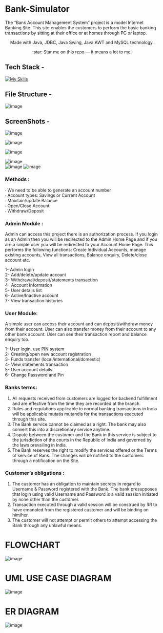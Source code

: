 # Bank-Simulator
The “Bank Account Management System” project is a model Internet Banking Site. This site enables the customers to perform the basic banking transactions by sitting at their office or at homes through PC or laptop.

<p align="center">
   Made with Java, JDBC, Java Swing, Java AWT and MySQL technology.
  <br/>
<p align="center">
  :star: Star me on this repo — it means a lot to me!
</p>
                                                                                 


## Tech Stack -

[![My Skills](https://skillicons.dev/icons?i=java,mysql,eclipse,git,github)]()                   

## File Structure -
![image](https://github.com/HiteshSharma-github/Bank-Simulator/assets/85629794/9c2a5d0b-71d3-43d9-84ea-dd94a57bf9df)

## ScreenShots -                                           
![image](https://github.com/HiteshSharma-github/Bank-Simulator/assets/85629794/7463452a-8d11-4dd3-aeb7-9fbe75f94ff9)

![image](https://github.com/HiteshSharma-github/Bank-Simulator/assets/85629794/48aba518-0586-432e-a513-a6034d79a4cb)

![image](https://github.com/HiteshSharma-github/Bank-Simulator/assets/85629794/5197a487-8fbb-4764-b45f-528d76318632)

![image](https://github.com/HiteshSharma-github/Bank-Simulator/assets/85629794/f48c2f70-bb67-4d92-8ac1-152ea9f627c9)      
![image](https://github.com/HiteshSharma-github/Bank-Simulator/assets/85629794/85e85ff9-39a8-479e-ab34-3cfcac9ab930)
![image](https://github.com/HiteshSharma-github/Bank-Simulator/assets/85629794/450cdff3-0f04-451e-8cf7-0710edf91ca3)





### Methods :                                                                                

∙ We need to be able to generate an account number                                                             
∙ Account types: Savings or Current Account                                                                                         
∙ Maintain/update Balance                                                                                               
∙ Open/Close Account                                                                                       
∙ Withdraw/Deposit              

### Admin Module :                                                                                                                      

Admin can access this project there is an authorization process. If you login as an Admin then you will be redirected to the Admin Home Page and if you are a simple user you will be redirected to your Account Home Page. This performs the following functions: Create 
Individual Accounts, manage existing accounts, View all transactions, Balance enquiry, 
Delete/close account etc. 

1- Admin login                                                                             
2- Add/delete/update account                                                                   
3- Withdrawal/deposit/statements transaction                                                                       
4- Account Information                                                                     
5- User details list                                                                                       
6- Active/Inactive account                                                                                         
7- View transaction histories                                                                                                           

### User Module:                                                                                

A simple user can access their account and can deposit/withdraw money from their account. 
User can also transfer money from their account to any other bank account. User can see their transaction report and balance enquiry too. 

1- User login, use PIN system                                                                                                   
2- Creating/open new account registration                                                                                       
3- Funds transfer (local/international/domestic)                                                                               
4- View statements transaction                                                                                           
5- User account details                                                                                             
6- Change Password and Pin                                                                                                                                            


### Banks terms: 

1. All requests received from customers are logged for backend fulfillment and are effective from the time they are recorded at the branch. 
2. Rules and regulations applicable to normal banking transactions in India will be applicable mutatis mutandis for the transactions executed through this site. 
3. The Bank service cannot be claimed as a right. The bank may also convert this into a discretionary service anytime. 
4. Dispute between the customer and the Bank in this service is subject to the jurisdiction of the courts in the Republic of India and governed by the laws prevailing in India. 
5. The Bank reserves the right to modify the services offered or the Terms of service of 
   Bank. The changes will be notified to the customers through a notification on the Site. 


### Customer’s obligations :

1. The customer has an obligation to maintain secrecy in regard to Username & 
Password registered with the Bank. The bank presupposes that login using valid 
Username and Password is a valid session initiated by none other than the customer. 
2. Transaction executed through a valid session will be construed by RR to have emanated from the registered customer and will be binding on him/her. 
3. The customer will not attempt or permit others to attempt accessing the Bank through any unlawful means.                             



# FLOWCHART                                                                        
![image](https://github.com/HiteshSharma-github/Bank-Simulator/assets/85629794/17264afc-3f67-4857-9dcd-9cc5bc159fd2)                                          



# UML USE CASE DIAGRAM                                                                                                  
![image](https://github.com/HiteshSharma-github/Bank-Simulator/assets/85629794/b92516cb-4269-4258-a0c4-533927b775a6)                                                                    


# ER DIAGRAM                                                                                              
![image](https://github.com/HiteshSharma-github/Bank-Simulator/assets/85629794/4dfcb4a2-bd52-4f12-925a-389e8cde4d89)                                


